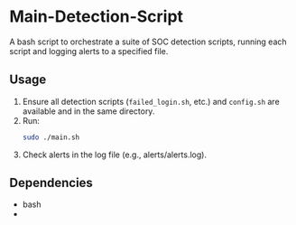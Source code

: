 # Main-Detection-Script
A bash script to orchestrate a suite of SOC detection scripts, running each script and logging alerts to a specified file.

## Usage
1. Ensure all detection scripts (`failed_login.sh`, etc.) and `config.sh` are available and in the same directory.
2. Run:
   ```bash
   sudo ./main.sh
   ```
3. Check alerts in the log file (e.g., alerts/alerts.log).

## Dependencies
- bash
- 
